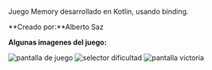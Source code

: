Juego Memory desarrollado en Kotlin, usando binding.

**Creado por:**Alberto Saz

**Algunas imagenes del juego:**

![pantalla de juego](https://github.com/4lbertoS4z/4lbertoS4z/blob/main/Fotos%20App/WhatsApp%20Image%202022-05-14%20at%205.06.38%20PM.jpeg)
![selector dificultad](https://github.com/4lbertoS4z/4lbertoS4z/blob/main/Fotos%20App/WhatsApp%20Image%202022-05-14%20at%205.06.36%20PM%20(2).jpeg)
![pantalla victoria](https://github.com/4lbertoS4z/4lbertoS4z/blob/main/Fotos%20App/WhatsApp%20Image%202022-05-14%20at%205.06.36%20PM%20(1).jpeg)

